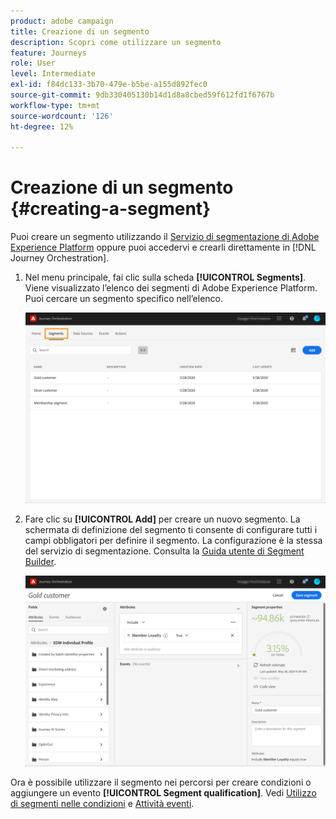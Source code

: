 ```yaml
---
product: adobe campaign
title: Creazione di un segmento
description: Scopri come utilizzare un segmento
feature: Journeys
role: User
level: Intermediate
exl-id: f84dc133-3b70-479e-b5be-a155d892fec0
source-git-commit: 9db330405130b14d1d8a8cbed59f612fd1f6767b
workflow-type: tm+mt
source-wordcount: '126'
ht-degree: 12%

---
```


# Creazione di un segmento {#creating-a-segment}

Puoi creare un segmento utilizzando il [Servizio di segmentazione di Adobe Experience Platform](https://experienceleague.adobe.com/docs/experience-platform/segmentation/home.html?lang=it) oppure puoi accedervi e crearli direttamente in [!DNL Journey Orchestration].

1. Nel menu principale, fai clic sulla scheda **[!UICONTROL Segments]**. Viene visualizzato l’elenco dei segmenti di Adobe Experience Platform. Puoi cercare un segmento specifico nell’elenco.

   ![](../assets/segment1.png)

1. Fare clic su **[!UICONTROL Add]** per creare un nuovo segmento. La schermata di definizione del segmento ti consente di configurare tutti i campi obbligatori per definire il segmento. La configurazione è la stessa del servizio di segmentazione. Consulta la [Guida utente di Segment Builder](https://experienceleague.adobe.com/docs/experience-platform/segmentation/ui/overview.html?lang=it).

   ![](../assets/segment2.png)

Ora è possibile utilizzare il segmento nei percorsi per creare condizioni o aggiungere un evento **[!UICONTROL Segment qualification]**. Vedi [Utilizzo di segmenti nelle condizioni](../segment/using-a-segment.md) e [Attività eventi](../building-journeys/segment-qualification-events.md).
